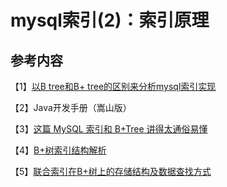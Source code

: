 # mysql索引(2)：索引原理



## 参考内容

【1】[以B tree和B+ tree的区别来分析mysql索引实现](https://www.jianshu.com/p/0371c9569736)

【2】Java开发手册（嵩山版）

【3】[这篇 MySQL 索引和 B+Tree 讲得太通俗易懂](https://zhuanlan.zhihu.com/p/293128007)

【4】[B+树索引结构解析](https://www.cnblogs.com/hyunbar/p/11185095.html)

【5】[联合索引在B+树上的存储结构及数据查找方式](https://www.cnblogs.com/ibigboy/p/12373978.html)